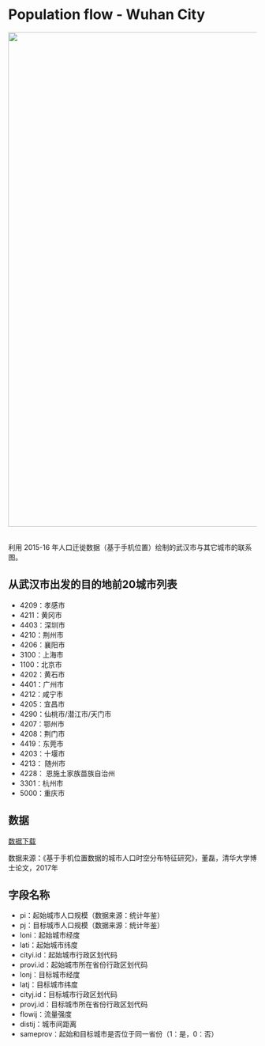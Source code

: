 # Population flow - Wuhan City

<div align="center">
  <img src="https://github.com/leiii/population_flow/blob/master/population_flow_wuhan.png" width = "1000"><br><br>
</div>

利用 2015-16 年人口迁徙数据（基于手机位置）绘制的武汉市与其它城市的联系图。

## 从武汉市出发的目的地前20城市列表
* 4209：孝感市
* 4211：黄冈市
* 4403：深圳市
* 4210：荆州市
* 4206：襄阳市
* 3100：上海市
* 1100：北京市
* 4202：黄石市
* 4401：广州市
* 4212：咸宁市
* 4205：宜昌市
* 4290：仙桃市/潜江市/天门市
* 4207：鄂州市
* 4208：荆门市
* 4419：东莞市
* 4203：十堰市
* 4213：	随州市
* 4228：	恩施土家族苗族自治州
* 3301：杭州市
* 5000：重庆市

 
## 数据

[数据下载](https://github.com/leiii/population_flow/blob/master/wuhan_flow.csv)

数据来源：《基于手机位置数据的城市人口时空分布特征研究》，董磊，清华大学博士论文，2017年
 
## 字段名称
 
* pi：起始城市人口规模（数据来源：统计年鉴）
* pj：目标城市人口规模（数据来源：统计年鉴）
* loni：起始城市经度
* lati：起始城市纬度
* cityi.id：起始城市行政区划代码
* provi.id：起始城市所在省份行政区划代码
* lonj：目标城市经度	
* latj：目标城市纬度	
* cityj.id：目标城市行政区划代码
* provj.id：目标城市所在省份行政区划代码	
* flowij：流量强度
* distij：城市间距离
* sameprov：起始和目标城市是否位于同一省份（1：是，0：否）
 
 
